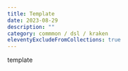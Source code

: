 ```yaml
---
title: Template
date: 2023-08-29
description: ""
category: commmon / dsl / kraken
eleventyExcludeFromCollections: true
---
```


template